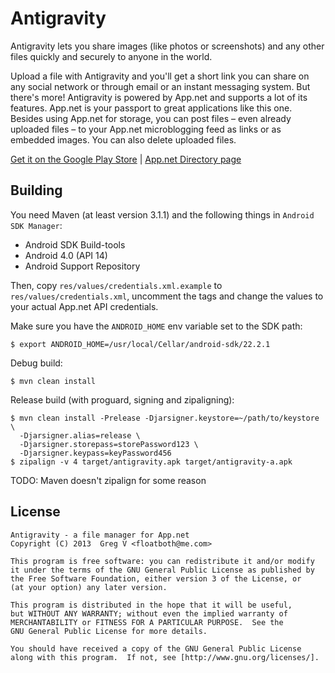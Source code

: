 # Antigravity

Antigravity lets you share images (like photos or screenshots) and any other files quickly and securely to anyone in the world.

Upload a file with Antigravity and you'll get a short link you can share on any social network or through email or an instant messaging system. But there's more! Antigravity is powered by App.net and supports a lot of its features. App.net is your passport to great applications like this one. Besides using App.net for storage, you can post files – even already uploaded files – to your App.net microblogging feed as links or as embedded images. You can also delete uploaded files.

[Get it on the Google Play Store](https://play.google.com/store/apps/details?id=com.floatboth.antigravity) | [App.net Directory page](https://directory.app.net/app/303/antigravity/)

## Building

You need Maven (at least version 3.1.1) and the following things in `Android SDK Manager`:

- Android SDK Build-tools
- Android 4.0 (API 14)
- Android Support Repository

Then, copy `res/values/credentials.xml.example` to `res/values/credentials.xml`, uncomment
the tags and change the values to your actual App.net API credentials.

Make sure you have the `ANDROID_HOME` env variable set to the SDK path:

```shell
$ export ANDROID_HOME=/usr/local/Cellar/android-sdk/22.2.1
```

Debug build:

```shell
$ mvn clean install
```

Release build (with proguard, signing and zipaligning):

```shell
$ mvn clean install -Prelease -Djarsigner.keystore=~/path/to/keystore \
  -Djarsigner.alias=release \
  -Djarsigner.storepass=storePassword123 \
  -Djarsigner.keypass=keyPassword456
$ zipalign -v 4 target/antigravity.apk target/antigravity-a.apk
```

TODO: Maven doesn't zipalign for some reason

## License

    Antigravity - a file manager for App.net
    Copyright (C) 2013  Greg V <floatboth@me.com>

    This program is free software: you can redistribute it and/or modify
    it under the terms of the GNU General Public License as published by
    the Free Software Foundation, either version 3 of the License, or
    (at your option) any later version.

    This program is distributed in the hope that it will be useful,
    but WITHOUT ANY WARRANTY; without even the implied warranty of
    MERCHANTABILITY or FITNESS FOR A PARTICULAR PURPOSE.  See the
    GNU General Public License for more details.

    You should have received a copy of the GNU General Public License
    along with this program.  If not, see [http://www.gnu.org/licenses/].

